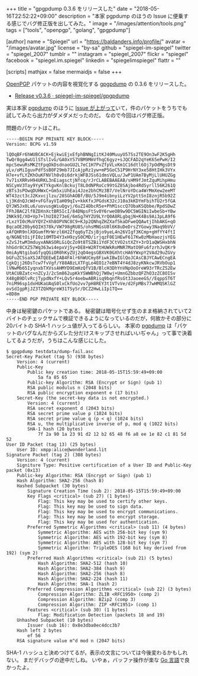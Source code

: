 +++
title = "gpgpdump 0.3.6 をリリースした"
date = "2018-05-16T22:52:22+09:00"
description = "本家 pgpdump のほうの Issue に便乗する感じでバグ修正版を出してみた。"
image = "/images/attention/tools.png"
tags = ["tools", "openpgp", "golang", "gpgpdump"]

[author]
  name      = "Spiegel"
  url       = "https://baldanders.info/profile/"
  avatar    = "/images/avatar.jpg"
  license   = "by-sa"
  github    = "spiegel-im-spiegel"
  twitter   = "spiegel_2007"
  tumblr    = ""
  instagram = "spiegel_2007"
  flickr    = "spiegel"
  facebook  = "spiegel.im.spiegel"
  linkedin  = "spiegelimspiegel"
  flattr    = ""

[scripts]
  mathjax = false
  mermaidjs = false
+++

[OpenPGP] パケットの内容を視覚化する [gpgpdump] の 0.3.6 をリリースした。

- [Release v0.3.6 · spiegel-im-spiegel/gpgpdump](https://github.com/spiegel-im-spiegel/gpgpdump/releases/tag/v0.3.6)

実は本家 [pgpdump] のほうに [Issue が上がって](https://github.com/kazu-yamamoto/pgpdump/issues/23 "pgpdump fails to dump OpenPGP RSA key generated using Bouncycastle · Issue #23 · kazu-yamamoto/pgpdump")いて，件のパケットをうちでも試してみたら出力がダメダメだったのだ。
なので今回はバグ修正版。

問題のパケットはこれ。

```text
-----BEGIN PGP PRIVATE KEY BLOCK-----
Version: BCPG v1.59

lQOqBFr6hWUBCACK+EjkwiEjxEfphBNNgIitKJ40MuuyU57Ss2TE9On3wF2K5gHh
TwQr8gg4wU1lSTslIvG/GA0xY57VBM9MmVfhqC6gyz+sJQCFAD2qYeK65ePwH/I2
mpcSewuRsMKZtFpqOkDsdnaoGU2L7eC1H7PvZfpVLvKm1C16dtl6Oj7pOdMgsDt9
yLv/oMiIguvPdfSsB0F29mb7JIcAjpRz1yw+mP5GoC51P9HrNY3xe58HtIHk3VYx
H7e+vfLYZKhOuKFNVlh0vDi6drkjWFBJSs61dmsVQLu/JwP1UAm7ByMjLlUHUZGg
7v71sXRRvH94URKL3nEiagsctjNfcq/rJrCLABEBAAEAB/sHM9fJmtZquMihpHmu
NSCymV3Tay9YyKTYkgvKnlBckujT8L0dNPRoCc99tGZ8SAjbo4RdSyrll56K261Q
zBTs3sPOwqDUHWxC+Gm5xiUhEai4Jze2bhCMz3B7/VelNroYDca4WrMmXew2eeMT
WT43zct3cJ2Kxvcjlzu/28SGhAOBf/BU/5J9m4ibnyiLzYV2pttSnI8znjR5b92Z
Lj3KdnQJcWd+vFGfayVIaH09qIv+kkKfxJPGdsK32cJ10a3kKDYmFbihTU2r5fGA
QYJW5Jx0Lu6/uovusgWiuQgvj/6uZI4DbcR5e+PhM1sccQ7ObaKSQbbe/RpdSDwZ
FFhJBAC2lf8ZDXnXctBR5IcI/84DNpsFtSv0Y6rweOB9w9DC5WGINiIwbeSb+YBw
2NKk9I/XO+Vp7+lhUI0273eE/6mSg7HYZU9LYrQ0A8RLgbqjN+K4Bs9Ai3pLA9f6
rLxzYI0cMuVYQYZ+Xh8OPVNC8C9+KJp2QNhqZHZXaf5kaDFweQQAwtjIhbAKG+qO
BqcaOE20by6QIH378k/VW798gRU8S/ohsMNGsU8l6K8uDeDrsZYGowy3Naq9bVV/
xAfQHR9nlXOGumfMrWrzl6H2Zfqq6yTZsjBjo9yeL4n26VIgf3KCmp+gHfYY4ftI
q/NGNEtOijFI0z10MTD4Y3xH9zyS0CMD/irjqzF0E1HEwF617Kw8zMbHaozjsYEG
xZvSJtwM3mduyxANASORLGiQcZo9t8TSZBi1YdF3CtVO2stXZY+3rD1aQWSHxbhN
hhGdr8CXZ57Wq363wi4epxVj5y+DE8+W2RTtHUWkRoMNR7MatO9Fu6fzrhJvQKr9
0miAyNtgibaGfyqQGiOR0hKyZUj2qO4egsGBXVK0GXhtcHA6YWxpY2VAd29uZGVy
bGFuZC5saXSJATQEEwEIAB4FAlr6hWUCmy8FiwkIBwIGlQoJCAsCBJYCAwECngEA
CgkQjj26DsTcw7fvVgf/Y88ABzLXTFgLo4EO1z7eBNT4Y4dJ8zyKNkcwJRVbOup1
lVNwMb65IyqnxbTXVssAHMYD9EmHzQfV1B/BlcH3DhYnVNpOoOreW93rTRcZS2Ew
UtACUBZatc+nZCyJ/2cSm862upKkYSWWBhQj7W0wj+UmnGZbbzQFZhO3zZC8OISv
X48gB9DlvRcjTypdNxfY+LQv5r4oebwABRisq9bqnfRsGt3JaoeeGS//EqppST6T
7niM96sp1dxHUKaUAqS0lxCkfUo2vv7pH8REY3t1VTvVe/d2FpMBs77wHMQSKlGZ
ovSdIgpRjJZ3TZQkMgreW31TSySr/DCZ2HwLiIp1TQ==
=8D8m
-----END PGP PRIVATE KEY BLOCK-----
```

中身は秘密鍵のパケットである。
秘密鍵は暗号化せず生のまま格納されていて2バイトのチェックサムで検証できるようになっているのだが，何故かその部分に20バイトの SHA-1 ハッシュ値が入ってるらしい。
本家の [pgpdump] は「パケットのバグなんだからズレた分だけスキップさせればいいぢゃん」って事で決着してるようだが，うちはこんな感じにした。

```text
$ gpgpdump testdata/dump-fail.asc
Secret-Key Packet (tag 5) (938 bytes)
    Version: 4 (current)
    Public-Key
        Public key creation time: 2018-05-15T15:59:49+09:00
            5a fa 85 65
        Public-key Algorithm: RSA (Encrypt or Sign) (pub 1)
        RSA public modulus n (2048 bits)
        RSA public encryption exponent e (17 bits)
    Secret-Key (the secret-key data is not encrypted.)
        Version: 4 (current)
        RSA secret exponent d (2043 bits)
        RSA secret prime value p (1024 bits)
        RSA secret prime value q (p < q) (1024 bits)
        RSA u, the multiplicative inverse of p, mod q (1022 bits)
        SHA-1 hash (20 bytes)
            7f 2a 90 1a 23 91 d2 12 b2 65 48 f6 a8 ee 1e 82 c1 81 5d 52
User ID Packet (tag 13) (25 bytes)
    User ID: xmpp:alice@wonderland.lit
Signature Packet (tag 2) (308 bytes)
    Version: 4 (current)
    Signiture Type: Positive certification of a User ID and Public-Key packet (0x13)
    Public-key Algorithm: RSA (Encrypt or Sign) (pub 1)
    Hash Algorithm: SHA2-256 (hash 8)
    Hashed Subpacket (30 bytes)
        Signature Creation Time (sub 2): 2018-05-15T15:59:49+09:00
        Key Flags <critical> (sub 27) (1 bytes)
            Flag: This key may be used to certify other keys.
            Flag: This key may be used to sign data.
            Flag: This key may be used to encrypt communications.
            Flag: This key may be used to encrypt storage.
            Flag: This key may be used for authentication.
        Preferred Symmetric Algorithms <critical> (sub 11) (4 bytes)
            Symmetric Algorithm: AES with 256-bit key (sym 9)
            Symmetric Algorithm: AES with 192-bit key (sym 8)
            Symmetric Algorithm: AES with 128-bit key (sym 7)
            Symmetric Algorithm: TripleDES (168 bit key derived from 192) (sym 2)
        Preferred Hash Algorithms <critical> (sub 21) (5 bytes)
            Hash Algorithm: SHA2-512 (hash 10)
            Hash Algorithm: SHA2-384 (hash 9)
            Hash Algorithm: SHA2-256 (hash 8)
            Hash Algorithm: SHA2-224 (hash 11)
            Hash Algorithm: SHA-1 (hash 2)
        Preferred Compression Algorithms <critical> (sub 22) (3 bytes)
            Compression Algorithm: ZLIB <RFC1950> (comp 2)
            Compression Algorithm: BZip2 (comp 3)
            Compression Algorithm: ZIP <RFC1951> (comp 1)
        Features <critical> (sub 30) (1 bytes)
            Flag: Modification Detection (packets 18 and 19)
    Unhashed Subpacket (10 bytes)
        Issuer (sub 16): 0x8e3dba0ec4dcc3b7
    Hash left 2 bytes
        ef 56
    RSA signature value m^d mod n (2047 bits)
```

SHA-1 ハッシュと決めつけてるが，表示の文言については今後変わるかもしれない。
まだデバッグの途中だしね。
いやぁ，バッファ操作が楽な [Go 言語]で良かったよ。

[gpgpdump]: https://github.com/spiegel-im-spiegel/gpgpdump "spiegel-im-spiegel/gpgpdump: OpenPGP packet visualizer"
[pgpdump]: http://www.mew.org/~kazu/proj/pgpdump/ "pgpdump"
[OpenPGP]: http://openpgp.org/
[Go 言語]: https://golang.org/ "The Go Programming Language"
